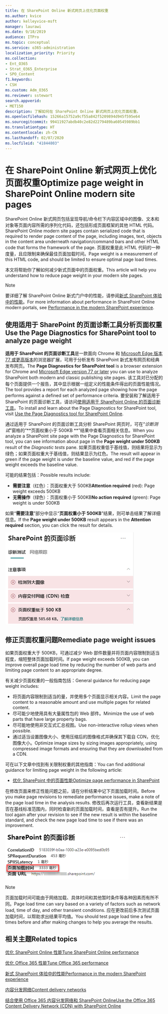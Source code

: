 ```yaml
---
title: 在 SharePoint Online 新式网页上优化页面权重
ms.author: kvice
author: kelleyvice-msft
manager: laurawi
ms.date: 9/18/2019
audience: ITPro
ms.topic: conceptual
ms.service: o365-administration
localization_priority: Priority
ms.collection:
- Ent_O365
- Strat_O365_Enterprise
- SPO_Content
f1.keywords:
- CSH
ms.custom: Adm_O365
ms.reviewer: sstewart
search.appverid:
- MET150
description: 了解如何在 SharePoint Online 新式网页上优化页面权重。
ms.openlocfilehash: 15266a15752a9cf55a842f5209894d945f595e64
ms.sourcegitcommit: 99411927abdb40c2e82d2279489ba60545989bb1
ms.translationtype: HT
ms.contentlocale: zh-CN
ms.lasthandoff: 02/07/2020
ms.locfileid: "41844803"
---
```

# <a name="optimize-page-weight-in-sharepoint-online-modern-site-pages"></a><span data-ttu-id="6c02f-103">在 SharePoint Online 新式网页上优化页面权重</span><span class="sxs-lookup"><span data-stu-id="6c02f-103">Optimize page weight in SharePoint Online modern site pages</span></span>

<span data-ttu-id="6c02f-104">SharePoint Online 新式网页包括呈现导航/命令栏下内容区域中的图像、文本和对象等页面内容所需的序列化代码，还包括形成页面框架的其他 HTML 代码。</span><span class="sxs-lookup"><span data-stu-id="6c02f-104">SharePoint Online modern site pages contain serialized code that is required to render page content of the page, including images, text, objects in the content area underneath navigation/command bars and other HTML code that forms the framework of the page.</span></span> <span data-ttu-id="6c02f-105">页面权重是此 HTML 代码的一种度量，且应限制来确保最佳页面加载时间。</span><span class="sxs-lookup"><span data-stu-id="6c02f-105">Page weight is a measurement of this HTML code, and should be limited to ensure optimal page load times.</span></span>

<span data-ttu-id="6c02f-106">本文将帮助你了解如何减少新式页面中的页面权重。</span><span class="sxs-lookup"><span data-stu-id="6c02f-106">This article will help you understand how to reduce page weight in your modern site pages.</span></span>

>[!NOTE]
><span data-ttu-id="6c02f-107">要详细了解 SharePoint Online 新式门户中的性能，请参阅[新式 SharePoint 体验中的性能](https://docs.microsoft.com/sharepoint/modern-experience-performance)。</span><span class="sxs-lookup"><span data-stu-id="6c02f-107">For more information about performance in SharePoint Online modern portals, see [Performance in the modern SharePoint experience](https://docs.microsoft.com/sharepoint/modern-experience-performance).</span></span>

## <a name="use-the-page-diagnostics-for-sharepoint-tool-to-analyze-page-weight"></a><span data-ttu-id="6c02f-108">使用适用于 SharePoint 的页面诊断工具分析页面权重</span><span class="sxs-lookup"><span data-stu-id="6c02f-108">Use the Page Diagnostics for SharePoint tool to analyze page weight</span></span>

<span data-ttu-id="6c02f-109">**适用于 SharePoint 的页面诊断工具**是一款面向 Chrome 和 [Microsoft Edge 版本 77 或更高版本](https://www.microsoftedgeinsider.com/download?form=MI13E8&OCID=MI13E8)的浏览器扩展，可用于分析发布 SharePoint 新式发布网页和经典发布网页。</span><span class="sxs-lookup"><span data-stu-id="6c02f-109">The **Page Diagnostics for SharePoint tool** is a browser extension for Chrome and [Microsoft Edge version 77 or later](https://www.microsoftedgeinsider.com/download?form=MI13E8&OCID=MI13E8) you can use to analyze SharePoint both modern and classic publishing site pages.</span></span> <span data-ttu-id="6c02f-110">该工具对已分配的每个页面提供一个报告，其中显示根据一组定义的性能条件得出的页面性能情况。</span><span class="sxs-lookup"><span data-stu-id="6c02f-110">The tool provides a report for each analyzed page showing how the page performs against a defined set of performance criteria.</span></span> <span data-ttu-id="6c02f-111">要安装和了解适用于 SharePoint 的页面诊断工具，请访问[使用适用于 SharePoint Online 的页面诊断工具](page-diagnostics-for-spo.md)。</span><span class="sxs-lookup"><span data-stu-id="6c02f-111">To install and learn about the Page Diagnostics for SharePoint tool, visit [Use the Page Diagnostics tool for SharePoint Online](page-diagnostics-for-spo.md).</span></span>

<span data-ttu-id="6c02f-112">通过适用于 SharePoint 的页面诊断工具分析 SharePoint 网页时，可在“_诊断测试_”窗格的“\*\*页面权重小于 500KB \*\*”结果中查看页面相关信息。</span><span class="sxs-lookup"><span data-stu-id="6c02f-112">When you analyze a SharePoint site page with the Page Diagnostics for SharePoint tool, you can see information about page in the **Page weight under 500KB** result of the _Diagnostic tests_ pane.</span></span> <span data-ttu-id="6c02f-113">如果页面权重低于基线值，则结果将显示为绿色；如果页面权重大于基线值，则结果显示为红色。</span><span class="sxs-lookup"><span data-stu-id="6c02f-113">The result will appear in green if the page weight is under the baseline value, and red if the page weight exceeds the baseline value.</span></span>

<span data-ttu-id="6c02f-114">可能的结果包括：</span><span class="sxs-lookup"><span data-stu-id="6c02f-114">Possible results include:</span></span>

- <span data-ttu-id="6c02f-115">**需要注意**（红色）：页面权重大于 500KB</span><span class="sxs-lookup"><span data-stu-id="6c02f-115">**Attention required** (red): Page weight exceeds 500KB</span></span>
- <span data-ttu-id="6c02f-116">**无需操作**（绿色）：页面权重小于 500KB</span><span class="sxs-lookup"><span data-stu-id="6c02f-116">**No action required** (green): Page weight is under 500KB</span></span>

<span data-ttu-id="6c02f-117">如果“**需要注意**”部分中显示“**页面权重小于 500KB**”结果，则可单击结果了解详细信息。</span><span class="sxs-lookup"><span data-stu-id="6c02f-117">If the **Page weight under 500KB** result appears in the **Attention required** section, you can click the result for details.</span></span>

![SharePoint 结果请求](media/modern-portal-optimization/pagediag-page-weight.png)

## <a name="remediate-page-weight-issues"></a><span data-ttu-id="6c02f-119">修正页面权重问题</span><span class="sxs-lookup"><span data-stu-id="6c02f-119">Remediate page weight issues</span></span>

<span data-ttu-id="6c02f-120">如果页面权重大于 500KB，可通过减少 Web 部件数量并将页面内容限制到适当程度，缩短整体页面加载时间。</span><span class="sxs-lookup"><span data-stu-id="6c02f-120">If page weight exceeds 500KB, you can improve overall page load time by reducing the number of web parts and limiting page content to an appropriate degree.</span></span>

<span data-ttu-id="6c02f-121">有关减少页面权重的一般指南包括：</span><span class="sxs-lookup"><span data-stu-id="6c02f-121">General guidance for reducing page weight includes:</span></span>

- <span data-ttu-id="6c02f-122">将页面内容限制到适当的量，并使用多个页面显示相关内容。</span><span class="sxs-lookup"><span data-stu-id="6c02f-122">Limit the page content to a reasonable amount and use multiple pages for related content.</span></span>
- <span data-ttu-id="6c02f-123">尽可能少地使用具有大量属性包的 Web 部件。</span><span class="sxs-lookup"><span data-stu-id="6c02f-123">Minimize the use of web parts that have large property bags.</span></span>
- <span data-ttu-id="6c02f-124">尽可能地使用非交互式汇总视图。</span><span class="sxs-lookup"><span data-stu-id="6c02f-124">Use non-interactive rollup views when possible.</span></span>
- <span data-ttu-id="6c02f-125">通过适当设置图像大小、使用压缩后的图像格式并确保其下载自 CDN，优化图像大小。</span><span class="sxs-lookup"><span data-stu-id="6c02f-125">Optimize image sizes by sizing images appropriately, using compressed image formats and ensuring that they are downloaded from a CDN.</span></span>

<span data-ttu-id="6c02f-126">可在以下文章中找到有关限制权重的其他指南：</span><span class="sxs-lookup"><span data-stu-id="6c02f-126">You can find additional guidance for limiting page weight in the following article:</span></span>

- [<span data-ttu-id="6c02f-127">优化 SharePoint 中的页面性能</span><span class="sxs-lookup"><span data-stu-id="6c02f-127">Optimize page performance in SharePoint</span></span>](https://docs.microsoft.com/sharepoint/dev/general-development/optimize-page-performance-in-sharepoint)

<span data-ttu-id="6c02f-128">在修改页面来修正性能问题之前，请在分析结果中记下页面加载时间。</span><span class="sxs-lookup"><span data-stu-id="6c02f-128">Before you make page revisions to remediate performance issues, make a note of the page load time in the analysis results.</span></span> <span data-ttu-id="6c02f-129">修改后再次运行工具，查看新结果是否在基线标准范围内，同时检查新的页面加载时间，查看是否有提升。</span><span class="sxs-lookup"><span data-stu-id="6c02f-129">Run the tool again after your revision to see if the new result is within the baseline standard, and check the new page load time to see if there was an improvement.</span></span>

![页面加载时间结果](media/modern-portal-optimization/pagediag-page-load-time.png)

>[!NOTE]
><span data-ttu-id="6c02f-131">页面加载时间可能由于网络加载、具体时间和其他暂时条件等各种因素而有所不同。</span><span class="sxs-lookup"><span data-stu-id="6c02f-131">Page load time can vary based on a variety of factors such as network load, time of day, and other transient conditions.</span></span> <span data-ttu-id="6c02f-132">应在更改前后多次测试页面加载时间，以帮助求出结果平均值。</span><span class="sxs-lookup"><span data-stu-id="6c02f-132">You should test page load time a few times before and after making changes to help you average the results.</span></span>

## <a name="related-topics"></a><span data-ttu-id="6c02f-133">相关主题</span><span class="sxs-lookup"><span data-stu-id="6c02f-133">Related topics</span></span>

[<span data-ttu-id="6c02f-134">优化 SharePoint Online 性能</span><span class="sxs-lookup"><span data-stu-id="6c02f-134">Tune SharePoint Online performance</span></span>](tune-sharepoint-online-performance.md)

[<span data-ttu-id="6c02f-135">优化 Office 365 性能</span><span class="sxs-lookup"><span data-stu-id="6c02f-135">Tune Office 365 performance</span></span>](tune-office-365-performance.md)

[<span data-ttu-id="6c02f-136">新式 SharePoint 体验中的性能</span><span class="sxs-lookup"><span data-stu-id="6c02f-136">Performance in the modern SharePoint experience</span></span>](https://docs.microsoft.com/sharepoint/modern-experience-performance)

[<span data-ttu-id="6c02f-137">内容分发网络</span><span class="sxs-lookup"><span data-stu-id="6c02f-137">Content delivery networks</span></span>](content-delivery-networks.md)

[<span data-ttu-id="6c02f-138">结合使用 Office 365 内容分发网络和 SharePoint Online</span><span class="sxs-lookup"><span data-stu-id="6c02f-138">Use the Office 365 Content Delivery Network (CDN) with SharePoint Online</span></span>](use-office-365-cdn-with-spo.md)
